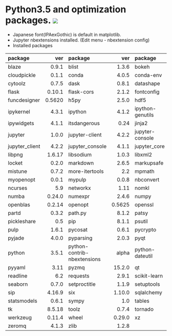 Python3.5 and optimization packages. [![](https://badge.imagelayers.io/tsutomu7/opt-python:latest.svg)](https://imagelayers.io/?images=tsutomu7/opt-python:latest)
======

- Japanese font(IPAexGothic) is default in matplotlib.
- Jupyter nbextensions installed. (Edit menu - nbextension config)
- Installed packages

package|ver|package|ver|package|ver|package|ver
:--|--:|:--|--:|:--|--:|:--|--:
blaze|0.9.1|blist|1.3.6|bokeh|0.11.1|chest|0.2.3
cloudpickle|0.1.1|conda|4.0.5|conda-env|2.4.5|cycler|0.10.0
cytoolz|0.7.5|dask|0.8.1|datashape|0.5.1|decorator|4.0.9
flask|0.10.1|flask-cors|2.1.2|fontconfig|2.11.1|freetype|2.5.5
funcdesigner|0.5620|h5py|2.5.0|hdf5|1.8.15.1|heapdict|1.0.0
ipykernel|4.3.1|ipython|4.1.2|ipython-genutils|0.1.0|ipython_genutils|0.1.0
ipywidgets|4.1.1|itsdangerous|0.24|jinja2|2.8|jsonschema|2.4.0
jupyter|1.0.0|jupyter-client|4.2.2|jupyter-console|4.1.1|jupyter-core|4.1.0
jupyter_client|4.2.2|jupyter_console|4.1.1|jupyter_core|4.1.0|libgfortran|3.0
libpng|1.6.17|libsodium|1.0.3|libxml2|2.9.2|llvmlite|0.9.0
locket|0.2.0|markdown|2.6.5|markupsafe|0.23|matplotlib|1.5.1
mistune|0.7.2|more-itertools|2.2|mpmath|0.19|multipledispatch|0.4.8
myopenopt|0.0.1|mypulp|0.0.8|nbconvert|4.1.0|nbformat|4.0.1
ncurses|5.9|networkx|1.11|nomkl|1.0|notebook|4.1.0
numba|0.24.0|numexpr|2.4.6|numpy|1.10.4|odo|0.4.2
openblas|0.2.14|openopt|0.5625|openssl|1.0.2g|pandas|0.18.0
partd|0.3.2|path.py|8.1.2|patsy|0.4.0|pexpect|3.3
pickleshare|0.5|pip|8.1.1|psutil|4.1.0|ptyprocess|0.5
pulp|1.6.1|pycosat|0.6.1|pycrypto|2.6.1|pygments|2.1.1
pyjade|4.0.0|pyparsing|2.0.3|pyqt|4.11.4|pytables|3.2.2
python|3.5.1|python-contrib-nbextensions|alpha|python-dateutil|2.5.0|pytz|2016.1
pyyaml|3.11|pyzmq|15.2.0|qt|4.8.7|qtconsole|4.1.1
readline|6.2|requests|2.9.1|scikit-learn|0.17.1|scipy|0.17.0
seaborn|0.7.0|setproctitle|1.1.9|setuptools|20.3|simplegeneric|0.8.1
sip|4.16.9|six|1.10.0|sqlalchemy|1.0.12|sqlite|3.9.2
statsmodels|0.6.1|sympy|1.0|tables|3.2.2|terminado|0.5
tk|8.5.18|toolz|0.7.4|tornado|4.3|traitlets|4.1.0
werkzeug|0.11.4|wheel|0.29.0|xz|5.0.5|yaml|0.1.6
zeromq|4.1.3|zlib|1.2.8||||
